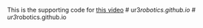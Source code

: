 This is the supporting code for [this video](https://youtu.be/lGokKxJ8D2c)
#   u r 3 _ r o b o t i c s . g i t h u b . i o  
 #   u r 3 _ r o b o t i c s . g i t h u b . i o  
 